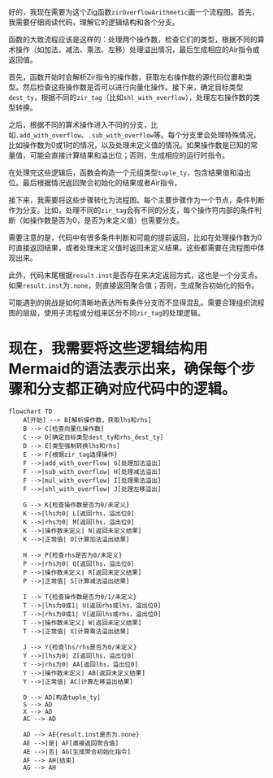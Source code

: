 好的，我现在需要为这个Zig函数`zirOverflowArithmetic`画一个流程图。首先，我需要仔细阅读代码，理解它的逻辑结构和各个分支。

函数的大致流程应该是这样的：处理两个操作数，检查它们的类型，根据不同的算术操作（如加法、减法、乘法、左移）处理溢出情况，最后生成相应的Air指令或返回值。

首先，函数开始时会解析Zir指令的操作数，获取左右操作数的源代码位置和类型。然后检查这些操作数是否可以进行向量化操作。接下来，确定目标类型`dest_ty`，根据不同的`zir_tag`（比如`shl_with_overflow`），处理左右操作数的类型转换。

之后，根据不同的算术操作进入不同的分支，比如`.add_with_overflow`、`.sub_with_overflow`等。每个分支里会处理特殊情况，比如操作数为0或1时的情况，以及处理未定义值的情况。如果操作数是已知的常量值，可能会直接计算结果和溢出位；否则，生成相应的运行时指令。

在处理完这些逻辑后，函数会构造一个元组类型`tuple_ty`，包含结果值和溢出位。最后根据情况返回聚合初始化的结果或者Air指令。

接下来，我需要将这些步骤转化为流程图。每个主要步骤作为一个节点，条件判断作为分支。比如，处理不同的`zir_tag`会有不同的分支，每个操作符内部的条件判断（如操作数是否为0，是否为未定义值）也需要分支。

需要注意的是，代码中有很多条件判断和可能的提前返回，比如在处理操作数为0时直接返回结果，或者处理未定义值时返回未定义结果。这些都需要在流程图中体现出来。

此外，代码末尾根据`result.inst`是否存在来决定返回方式，这也是一个分支点。如果`result.inst`为`.none`，则直接返回聚合值；否则，生成聚合初始化的指令。

可能遇到的挑战是如何清晰地表达所有条件分支而不显得混乱。需要合理组织流程图的层级，使用子流程或分组来区分不同`zir_tag`的处理逻辑。

现在，我需要将这些逻辑结构用Mermaid的语法表示出来，确保每个步骤和分支都正确对应代码中的逻辑。
================================================
```mermaid
flowchart TD
    A[开始] --> B[解析操作数，获取lhs和rhs]
    B --> C[检查向量化操作数]
    C --> D[确定目标类型dest_ty和rhs_dest_ty]
    D --> E[类型强制转换lhs和rhs]
    E --> F{根据zir_tag选择操作}
    F -->|add_with_overflow| G[处理加法溢出]
    F -->|sub_with_overflow| H[处理减法溢出]
    F -->|mul_with_overflow| I[处理乘法溢出]
    F -->|shl_with_overflow| J[处理左移溢出]
    
    G --> K{检查操作数是否为0/未定义}
    K -->|lhs为0| L[返回rhs，溢出位0]
    K -->|rhs为0| M[返回lhs，溢出位0]
    K -->|操作数未定义| N[返回未定义结果]
    K -->|正常值| O[计算加法溢出结果]
    
    H --> P{检查rhs是否为0/未定义}
    P -->|rhs为0| Q[返回lhs，溢出位0]
    P -->|操作数未定义| R[返回未定义结果]
    P -->|正常值| S[计算减法溢出结果]
    
    I --> T{检查操作数是否为0/1/未定义}
    T -->|lhs为0或1| U[返回rhs或lhs，溢出位0]
    T -->|rhs为0或1| V[返回lhs或rhs，溢出位0]
    T -->|操作数未定义| W[返回未定义结果]
    T -->|正常值| X[计算乘法溢出结果]
    
    J --> Y{检查lhs/rhs是否为0/未定义}
    Y -->|lhs为0| Z[返回lhs，溢出位0]
    Y -->|rhs为0| AA[返回lhs，溢出位0]
    Y -->|操作数未定义| AB[返回未定义结果]
    Y -->|正常值| AC[计算左移溢出结果]
    
    O --> AD[构造tuple_ty]
    S --> AD
    X --> AD
    AC --> AD
    
    AD --> AE{result.inst是否为.none}
    AE -->|是| AF[直接返回聚合值]
    AE -->|否| AG[生成聚合初始化指令]
    AF --> AH[结束]
    AG --> AH
```